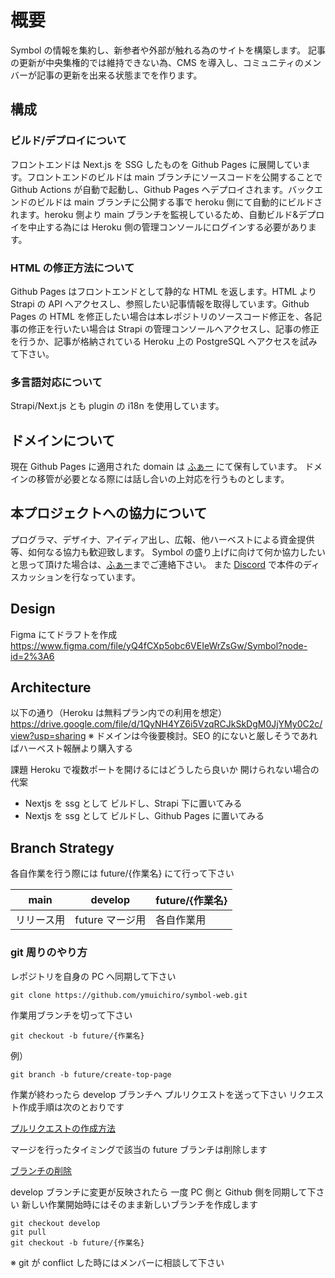 # 概要

Symbol の情報を集約し、新参者や外部が触れる為のサイトを構築します。
記事の更新が中央集権的では維持できない為、CMS を導入し、コミュニティのメンバーが記事の更新を出来る状態までを作ります。

## 構成

### ビルド/デプロイについて

フロントエンドは Next.js を SSG したものを Github Pages に展開しています。フロントエンドのビルドは main ブランチにソースコードを公開することで Github Actions が自動で起動し、Github Pages へデプロイされます。バックエンドのビルドは main ブランチに公開する事で heroku 側にて自動的にビルドされます。heroku 側より main ブランチを監視しているため、自動ビルド&デプロイを中止する為には Heroku 側の管理コンソールにログインする必要があります。

### HTML の修正方法について

Github Pages はフロントエンドとして静的な HTML を返します。HTML より Strapi の API へアクセスし、参照したい記事情報を取得しています。Github Pages の HTML を修正したい場合は本レポジトリのソースコード修正を、各記事の修正を行いたい場合は Strapi の管理コンソールへアクセスし、記事の修正を行うか、記事が格納されている Heroku 上の PostgreSQL へアクセスを試みて下さい。

### 多言語対応について

Strapi/Next.js とも plugin の i18n を使用しています。

## ドメインについて

現在 Github Pages に適用された domain は [ふぁー](https://twitter.com/faunsu19000/photo) にて保有しています。
ドメインの移管が必要となる際には話し合いの上対応を行うものとします。

## 本プロジェクトへの協力について

プログラマ、デザイナ、アイディア出し、広報、他ハーベストによる資金提供等、如何なる協力も歓迎致します。
Symbol の盛り上げに向けて何か協力したいと思って頂けた場合は、[ふぁー](https://twitter.com/faunsu19000/photo)までご連絡下さい。
また [Discord](https://discord.com/channels/856325968096133191/999479496845561946) で本件のディスカッションを行なっています。

## Design

Figma にてドラフトを作成
https://www.figma.com/file/yQ4fCXp5obc6VEIeWrZsGw/Symbol?node-id=2%3A6

## Architecture

以下の通り（Heroku は無料プラン内での利用を想定）
https://drive.google.com/file/d/1QyNH4YZ6i5VzqRCJkSkDgM0JjYMy0C2c/view?usp=sharing
※ ドメインは今後要検討。SEO 的にないと厳しそうであればハーベスト報酬より購入する

課題
Heroku で複数ポートを開けるにはどうしたら良いか
開けられない場合の代案

- Nextjs を ssg として ビルドし、Strapi 下に置いてみる
- Nextjs を ssg として ビルドし、Github Pages に置いてみる

## Branch Strategy

各自作業を行う際には future/{作業名} にて行って下さい

| main       | develop         | future/{作業名} |
| ---------- | --------------- | --------------- |
| リリース用 | future マージ用 | 各自作業用      |

### git 周りのやり方

レポジトリを自身の PC へ同期して下さい

```
git clone https://github.com/ymuichiro/symbol-web.git
```

作業用ブランチを切って下さい

```
git checkout -b future/{作業名}
```

例）

```
git branch -b future/create-top-page
```

作業が終わったら develop ブランチへ プルリクエストを送って下さい
リクエスト作成手順は次のとおりです

[プルリクエストの作成方法](https://docs.github.com/ja/pull-requests/collaborating-with-pull-requests/proposing-changes-to-your-work-with-pull-requests/creating-a-pull-request)

マージを行ったタイミングで該当の future ブランチは削除します

[ブランチの削除](https://docs.github.com/ja/repositories/configuring-branches-and-merges-in-your-repository/managing-branches-in-your-repository/deleting-and-restoring-branches-in-a-pull-request)

develop ブランチに変更が反映されたら 一度 PC 側と Github 側を同期して下さい
新しい作業開始時にはそのまま新しいブランチを作成します

```
git checkout develop
git pull
git checkout -b future/{作業名}
```

※ git が conflict した時にはメンバーに相談して下さい


